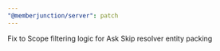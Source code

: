 ```yaml
---
"@memberjunction/server": patch
---
```


Fix to Scope filtering logic for Ask Skip resolver entity packing
